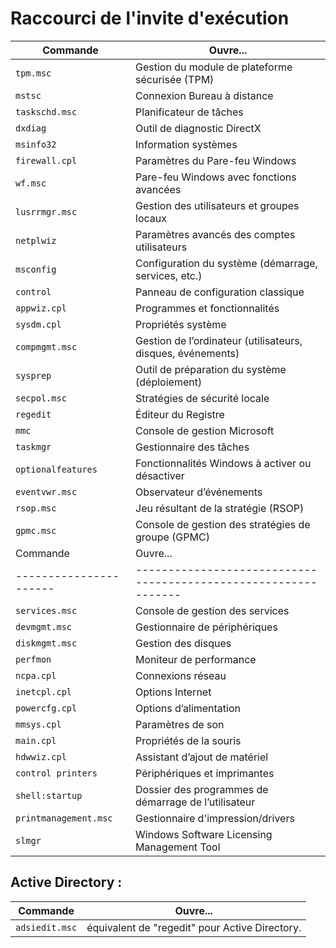 # Raccourci de l'invite d'exécution

| Commande             | Ouvre...                                                      |
|----------------------|---------------------------------------------------------------|
| `tpm.msc`            | Gestion du module de plateforme sécurisée (TPM)               |
| `mstsc`              | Connexion Bureau à distance                                   |
| `taskschd.msc`       | Planificateur de tâches                                       |
| `dxdiag`             | Outil de diagnostic DirectX                                   |
| `msinfo32`           | Information systèmes                                          |
| `firewall.cpl`       | Paramètres du Pare-feu Windows                                |
| `wf.msc`             | Pare-feu Windows avec fonctions avancées                      |
| `lusrrmgr.msc`       | Gestion des utilisateurs et groupes locaux                    |
| `netplwiz`           | Paramètres avancés des comptes utilisateurs                   |
| `msconfig`           | Configuration du système (démarrage, services, etc.)          |
| `control`            | Panneau de configuration classique                            |
| `appwiz.cpl`         | Programmes et fonctionnalités                                 |
| `sysdm.cpl`          | Propriétés système                                            |
| `compmgmt.msc`       | Gestion de l’ordinateur (utilisateurs, disques, événements)   |
| `sysprep`            | Outil de préparation du système (déploiement)                 |
| `secpol.msc`         | Stratégies de sécurité locale                                 |
| `regedit`            | Éditeur du Registre                                           |
| `mmc`                | Console de gestion Microsoft                                  |
| `taskmgr`            | Gestionnaire des tâches                                       |
| `optionalfeatures`   | Fonctionnalités Windows à activer ou désactiver               |
| `eventvwr.msc`       | Observateur d’événements                                      |
| `rsop.msc`           | Jeu résultant de la stratégie (RSOP)                          |
| `gpmc.msc`           | Console de gestion des stratégies de groupe (GPMC)            |
| Commande             | Ouvre...                                                      |
|----------------------|---------------------------------------------------------------|
| `services.msc`       | Console de gestion des services                               |
| `devmgmt.msc`        | Gestionnaire de périphériques                                 |
| `diskmgmt.msc`       | Gestion des disques                                           |
| `perfmon`            | Moniteur de performance                                       |
| `ncpa.cpl`           | Connexions réseau                                             |
| `inetcpl.cpl`        | Options Internet                                              |
| `powercfg.cpl`       | Options d’alimentation                                        |
| `mmsys.cpl`          | Paramètres de son                                             |
| `main.cpl`           | Propriétés de la souris                                       |
| `hdwwiz.cpl`         | Assistant d’ajout de matériel                                 |
| `control printers`   | Périphériques et imprimantes                                  |
| `shell:startup`      | Dossier des programmes de démarrage de l’utilisateur         |
| `printmanagement.msc` | Gestionnaire d'impression/drivers                            |
| `slmgr`              | Windows Software Licensing Management Tool                    |

## Active Directory :
| Commande             | Ouvre...                                                      |
|----------------------|---------------------------------------------------------------|
| `adsiedit.msc`       |  équivalent de "regedit" pour Active Directory.               |